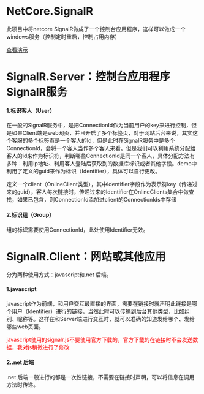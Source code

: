 # NetCore.SignalR
 
 
 此项目中将netcore SignalR做成了一个控制台应用程序，这样可以做成一个windows服务（控制定时重启，控制占用内存）

 <a href="https://www.cnblogs.com/spatxos/p/11175665.html" targht="_blank">查看演示</a>

 <h1>SignalR.Server：控制台应用程序SignalR服务 </h1>
 
 <h4>1.标识客人（User）</h4>
 <p>
     在一般的SignalR服务中，是把ConnectionId作为当前用户的key来进行控制，但是如果Client端是web网页，并且开启了多个标签页，对于网站后台来说，其实这个客服的多个标签页是一个客人的Id，但是此时在SignalR服务中是多个ConnectionId，会将一个客人当作多个客人来看。但是我们可以利用系统分配给客人的id来作为标识符，判断哪些ConnectionId是同一个客人，具体分配方法有多种：利用ip地址、利用客人登陆后获取到的数据库标识或者其他字段。demo中利用了定义的guid来作为标识（Identifier），具体可以自行更改。
 </p>
  <p>
     定义一个client（OnlineClient类型），其中Identifier字段作为表示符key（传递过来的guid），客人每次链接时，传递过来的Identifier在OnlineClients集合中做查找，如果已包含，则ConnectionId添加进client的ConnectionIds中存储
 </p>
  
 <h4>2.标识组（Group）</h4>
 <p>
     组的标识需要使用ConnectionId，此处使用Identifier无效。
 </p>
 
 
 <h1>SignalR.Client：网站或其他应用 </h1>
  <p>
     分为两种使用方式：javascript和.net 后端。
 </p>
 <h4>1.javascript</h4>
 <p>
     javascript作为前端，和用户交互最直接的界面，需要在链接时就声明此链接是哪个用户（Identifier）进行的链接，当然此时可以传输到后台其他类型，比如组别、昵称等。这样在和Server端进行交互时，就可以准确的知道发给哪个、发给哪些web页面。
 </p>
  <p style="color:red;">
     javascript使用的signalr.js不要使用官方下载的，官方下载的在链接时不会发送数据，我对js稍微进行了修改
 </p>
 
 <h4>2..net 后端</h4>
 <p>
     .net 后端一般进行的都是一次性链接，不需要在链接时声明，可以将信息在调用方法时传递。
 </p>

